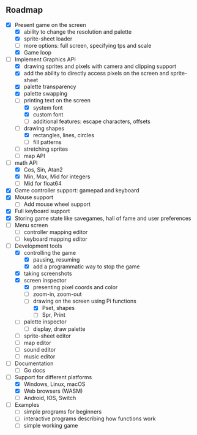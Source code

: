 ## Roadmap

* [x] Present game on the screen
    * [x] ability to change the resolution and palette
    * [x] sprite-sheet loader
    * [ ] more options: full screen, specifying tps and scale
    * [x] Game loop
* [ ] Implement Graphics API
    * [x] drawing sprites and pixels with camera and clipping support
    * [x] add the ability to directly access pixels on the screen and sprite-sheet
    * [x] palette transparency
    * [x] palette swapping
    * [ ] printing text on the screen
        * [x] system font
        * [x] custom font 
        * [ ] additional features: escape characters, offsets
    * [ ] drawing shapes
        * [x] rectangles, lines, circles
        * [ ] fill patterns
    * [ ] stretching sprites
    * [ ] map API
* [ ] math API
    * [x] Cos, Sin, Atan2
    * [x] Min, Max, Mid for integers
    * [ ] Mid for float64
* [x] Game controller support: gamepad and keyboard
* [x] Mouse support
  * [ ] Add mouse wheel support
* [x] Full keyboard support
* [x] Storing game state like savegames, hall of fame and user preferences
* [ ] Menu screen
  * [ ] controller mapping editor
  * [ ] keyboard mapping editor 
* [ ] Development tools
    * [x] controlling the game
        * [x] pausing, resuming
        * [x] add a programmatic way to stop the game
    * [x] taking screenshots
    * [x] screen inspector
      * [x] presenting pixel coords and color
      * [ ] zoom-in, zoom-out
      * [ ] drawing on the screen using Pi functions
        * [x] Pset, shapes
        * [ ] Spr, Print
    * [ ] palette inspector
      * [ ] display, draw palette
    * [ ] sprite-sheet editor
    * [ ] map editor
    * [ ] sound editor
    * [ ] music editor
* [ ] Documentation
    * [ ] Go docs
* [ ] Support for different platforms
  * [x] Windows, Linux, macOS
  * [x] Web browsers (WASM)
  * [ ] Android, IOS, Switch
* [ ] Examples
    * [ ] simple programs for beginners
    * [ ] interactive programs describing how functions work
    * [ ] simple working game